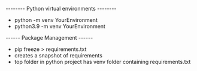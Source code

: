 -------- Python virtual environments --------
- python -m venv YourEnvironment
- python3.9 -m venv YourEnvironment

------ Package Management ------
- pip freeze > requirements.txt
- creates a snapshot of requirements
- top folder in python project has venv folder containing requirements.txt


